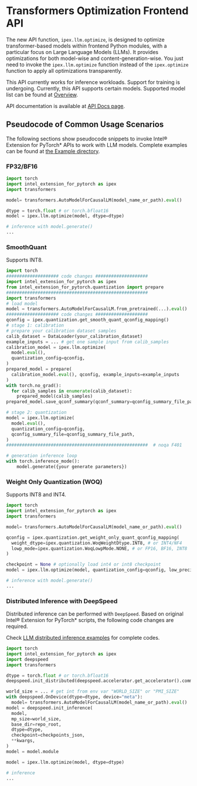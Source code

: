 Transformers Optimization Frontend API
======================================

The new API function, `ipex.llm.optimize`, is designed to optimize transformer-based models within frontend Python modules, with a particular focus on Large Language Models (LLMs). It provides optimizations for both model-wise and content-generation-wise. You just need to invoke the `ipex.llm.optimize` function instead of the `ipex.optimize` function to apply all optimizations transparently.

This API currently works for inference workloads. Support for training is undergoing. Currently, this API supports certain models. Supported model list can be found at [Overview](https://intel.github.io/intel-extension-for-pytorch/cpu/latest/tutorials/llm.html#ipexllm-optimized-model-list).

API documentation is available at [API Docs page](https://intel.github.io/intel-extension-for-pytorch/cpu/latest/tutorials/api_doc.html#ipex.llm.optimize).

## Pseudocode of Common Usage Scenarios

The following sections show pseudocode snippets to invoke Intel® Extension for PyTorch\* APIs to work with LLM models. Complete examples can be found at [the Example directory](https://github.com/intel/intel-extension-for-pytorch/tree/v2.2.0%2Bcpu/examples/cpu/inference/python/llm).

### FP32/BF16

``` python
import torch
import intel_extension_for_pytorch as ipex
import transformers

model= transformers.AutoModelForCausalLM(model_name_or_path).eval()

dtype = torch.float # or torch.bfloat16
model = ipex.llm.optimize(model, dtype=dtype)

# inference with model.generate()
...
```

### SmoothQuant

Supports INT8.

``` python
import torch
#################### code changes ####################
import intel_extension_for_pytorch as ipex
from intel_extension_for_pytorch.quantization import prepare
######################################################
import transformers
# load model
model = transformers.AutoModelForCausalLM.from_pretrained(...).eval()
#################### code changes ####################
qconfig = ipex.quantization.get_smooth_quant_qconfig_mapping()
# stage 1: calibration
# prepare your calibration dataset samples
calib_dataset = DataLoader(your_calibration_dataset)
example_inputs = ... # get one sample input from calib_samples
calibration_model = ipex.llm.optimize(
  model.eval(),
  quantization_config=qconfig,
)
prepared_model = prepare(
  calibration_model.eval(), qconfig, example_inputs=example_inputs
)
with torch.no_grad():
  for calib_samples in enumerate(calib_dataset):
    prepared_model(calib_samples)
prepared_model.save_qconf_summary(qconf_summary=qconfig_summary_file_path)

# stage 2: quantization
model = ipex.llm.optimize(
  model.eval(),
  quantization_config=qconfig,
  qconfig_summary_file=qconfig_summary_file_path,
)
######################################################  # noqa F401

# generation inference loop
with torch.inference_mode():
    model.generate({your generate parameters})
```

### Weight Only Quantization (WOQ)

Supports INT8 and INT4.

``` python
import torch
import intel_extension_for_pytorch as ipex
import transformers

model= transformers.AutoModelForCausalLM(model_name_or_path).eval()

qconfig = ipex.quantization.get_weight_only_quant_qconfig_mapping(
  weight_dtype=ipex.quantization.WoqWeightDtype.INT8, # or INT4/NF4
  lowp_mode=ipex.quantization.WoqLowpMode.NONE, # or FP16, BF16, INT8
)

checkpoint = None # optionally load int4 or int8 checkpoint
model = ipex.llm.optimize(model, quantization_config=qconfig, low_precision_checkpoint=checkpoint)

# inference with model.generate()
...
```

### Distributed Inference with DeepSpeed

Distributed inference can be performed with `DeepSpeed`. Based on original Intel® Extension for PyTorch\* scripts, the following code changes are required.

Check [LLM distributed inference examples](https://github.com/intel/intel-extension-for-pytorch/tree/v2.2.0%2Bcpu/examples/cpu/inference/python/llm/distributed) for complete codes.

``` python
import torch
import intel_extension_for_pytorch as ipex
import deepspeed
import transformers

dtype = torch.float # or torch.bfloat16
deepspeed.init_distributed(deepspeed.accelerator.get_accelerator().communication_backend_name())

world_size = ... # get int from env var "WORLD_SIZE" or "PMI_SIZE"
with deepspeed.OnDevice(dtype=dtype, device="meta"):
  model= transformers.AutoModelForCausalLM(model_name_or_path).eval()
model = deepspeed.init_inference(
  model,
  mp_size=world_size,
  base_dir=repo_root,
  dtype=dtype,
  checkpoint=checkpoints_json,
  **kwargs,
)
model = model.module

model = ipex.llm.optimize(model, dtype=dtype)

# inference
...
```
